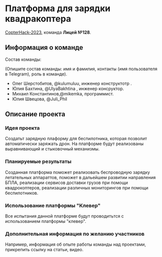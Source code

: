 # Платформа для зарядки квадракоптера
[CopterHack-2023](copterhack2023.md), команда **Лицей №128**.

## Информация о команде

Состав команды:

(Опишите состав команды: имя и фамилия, контакты (имя пользователя в Telegram), роль в команде).

* Олег Шерстобитов, @kulumuluu, инженер конструктотр .
* Юлия Бахтина, @UlyaBakhtina , инженер консруктор.
* Михаил Константинов,@mikemka, программист.
* Юлия Швецова, @Juli_Phil

## Описание проекта

### Идея проекта

Создатьт зарядную плаформу для беспилотника, которая позволит автоматически заряжать дрон. 
На платформе будут реализованы выравнивающий и стыковочный механизмы. 

### Планируемые результаты

Созданная платформа поможет реализовать беспроводную зарядку летательных аппараттов, поможет в дальейшем
развитии направления БПЛА, реализации сервисов доставки грузов при помощи квадрокоптеров, реализации различных мониторингов
при помощи беспилотников.

### Использование платформы "Клевер"

Все испытания данной платформе будут проводитьтся с использованием платформы "клевер".

### Дополнительная информация по желанию участников

Например, информация об опыте работы команды над проектами, прикрепить ссылку на статьи, видео.

